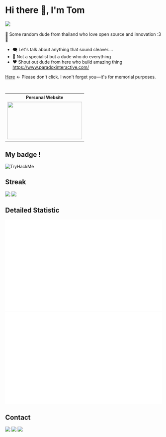 # Hi there :wave:, I'm Tom
![](https://komarev.com/ghpvc/?username=Touutae-lab&style=for-the-badge&color=orange)

:whale: Some random dude from thailand who love open source and innovation :3 🤍

- :left_speech_bubble: Let's talk about anything that sound cleaver....
- :love_letter: Not a specialist but a dude who do everything
- :heart: Shout out dude from here who build amazing thing https://www.paradoxinteractive.com/

[Here](https://touutae-lab.github.io/Touutae-lab/) <- Please don't click. I won't forget you—it's for memorial purposes.

<br/>

<table>
    <tr>
        <th>Personal Website</th>
    </tr>
    <tr>
        <td>
            <a href="https://www.pantakan.com"><img src="https://www.vectorlogo.zone/logos/github/github-ar21.svg" width="240" height="120"/></a>
        </td>
    </tr>
</table>


## My badge !
<img src="https://tryhackme-badges.s3.amazonaws.com/touutae.png" alt="TryHackMe">

## Streak
<picture>
  <source media="(prefers-color-scheme: dark)" srcset="https://streak-stats.demolab.com?user=touutae-labs&theme=highcontrast">
  <source media="(prefers-color-scheme: light)" srcset="https://streak-stats.demolab.com?user=touutae-labs&theme=default">
  <img src="https://github-readme-stats.vercel.app/api?username=touutae-labs&show_icons=true">
</picture>

<picture>
<source 
  srcset="https://github-readme-stats-touutae-touutae-lab.vercel.app/api?username=touutae-labs&show_icons=true&theme=vision-friendly-dark"
  media="(prefers-color-scheme: dark)"
/>
<source
  srcset="https://github-readme-stats-touutae-touutae-lab.vercel.app/api?username=touutae-labs&show_icons=true"
  media="(prefers-color-scheme: light), (prefers-color-scheme: no-preference)"
/>
<img src="https://github-readme-stats-touutae-touutae-lab.vercel.app/api?username=touutae-labs&show_icons=true" />
</picture>

## Detailed Statistic
<picture>
<source 
  srcset="https://github.com/Touutae-lab/github-stat/blob/master/generated/overview.svg#gh-dark-mode-only"
  media="(prefers-color-scheme: dark)"
/>
<source
  srcset="https://github.com/Touutae-lab/github-stat/blob/master/generated/overview.svg#gh-white-mode-only"
  media="(prefers-color-scheme: light), (prefers-color-scheme: no-preference)"
/>
<img src="https://github.com/Touutae-lab/github-stat/blob/master/generated/overview.svg" />
</picture>

<picture>
<source 
  srcset="https://github.com/Touutae-lab/github-stat/blob/master/generated/languages.svg#gh-dark-mode-only"
  media="(prefers-color-scheme: dark)"
/>
<source
  srcset="https://github.com/Touutae-lab/github-stat/blob/master/generated/languages.svg#gh-white-mode-only"
  media="(prefers-color-scheme: light), (prefers-color-scheme: no-preference)"
/>
<img src="https://github.com/Touutae-lab/github-stat/blob/master/generated/overview.svg" />
</picture>

## Contact
<a href="https://twitter.com/iamtouutae/" target="_blank"><img src="https://www.vectorlogo.zone/logos/twitter/twitter-ar21.svg"/></a>
<a href="https://www.linkedin.com/in/pantakan-kanprawet-66239720b/"  target="_blank"><img src="https://www.vectorlogo.zone/logos/linkedin/linkedin-ar21.svg"/></a>
<a href="mailto:pantakan.totae@gmail.com" target="_blank"><img src="https://www.vectorlogo.zone/logos/gmail/gmail-ar21.svg"/></a>
